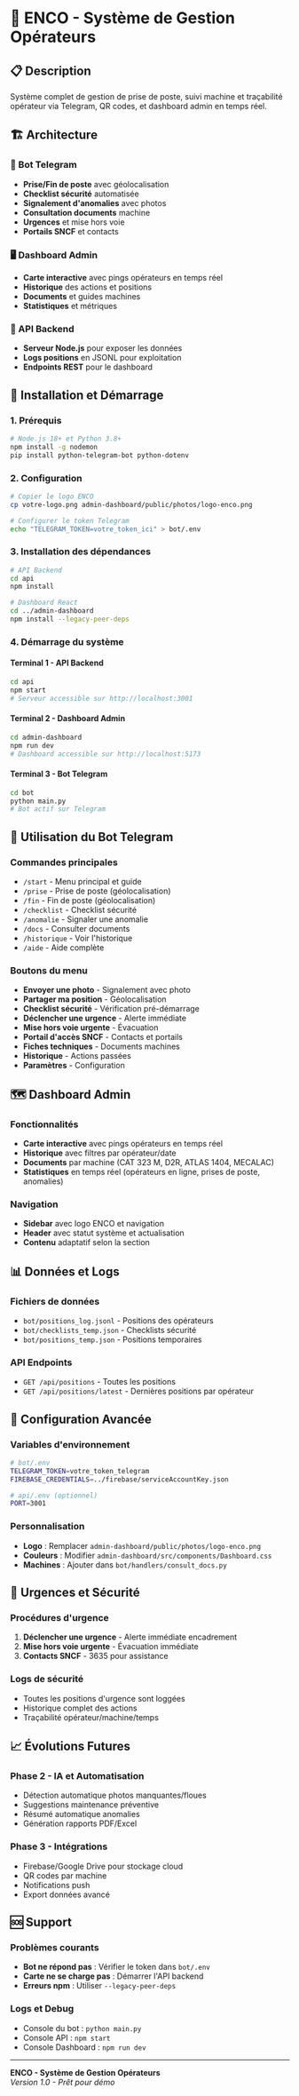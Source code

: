 # 🚀 ENCO - Système de Gestion Opérateurs

## 📋 Description
Système complet de gestion de prise de poste, suivi machine et traçabilité opérateur via Telegram, QR codes, et dashboard admin en temps réel.

## 🏗️ Architecture

### 📱 Bot Telegram
- **Prise/Fin de poste** avec géolocalisation
- **Checklist sécurité** automatisée
- **Signalement d'anomalies** avec photos
- **Consultation documents** machine
- **Urgences** et mise hors voie
- **Portails SNCF** et contacts

### 🖥️ Dashboard Admin
- **Carte interactive** avec pings opérateurs en temps réel
- **Historique** des actions et positions
- **Documents** et guides machines
- **Statistiques** et métriques

### 🔧 API Backend
- **Serveur Node.js** pour exposer les données
- **Logs positions** en JSONL pour exploitation
- **Endpoints REST** pour le dashboard

## 🚀 Installation et Démarrage

### 1. **Prérequis**
```bash
# Node.js 18+ et Python 3.8+
npm install -g nodemon
pip install python-telegram-bot python-dotenv
```

### 2. **Configuration**
```bash
# Copier le logo ENCO
cp votre-logo.png admin-dashboard/public/photos/logo-enco.png

# Configurer le token Telegram
echo "TELEGRAM_TOKEN=votre_token_ici" > bot/.env
```

### 3. **Installation des dépendances**
```bash
# API Backend
cd api
npm install

# Dashboard React
cd ../admin-dashboard
npm install --legacy-peer-deps
```

### 4. **Démarrage du système**

#### Terminal 1 - API Backend
```bash
cd api
npm start
# Serveur accessible sur http://localhost:3001
```

#### Terminal 2 - Dashboard Admin
```bash
cd admin-dashboard
npm run dev
# Dashboard accessible sur http://localhost:5173
```

#### Terminal 3 - Bot Telegram
```bash
cd bot
python main.py
# Bot actif sur Telegram
```

## 📱 Utilisation du Bot Telegram

### Commandes principales
- `/start` - Menu principal et guide
- `/prise` - Prise de poste (géolocalisation)
- `/fin` - Fin de poste (géolocalisation)
- `/checklist` - Checklist sécurité
- `/anomalie` - Signaler une anomalie
- `/docs` - Consulter documents
- `/historique` - Voir l'historique
- `/aide` - Aide complète

### Boutons du menu
- **Envoyer une photo** - Signalement avec photo
- **Partager ma position** - Géolocalisation
- **Checklist sécurité** - Vérification pré-démarrage
- **Déclencher une urgence** - Alerte immédiate
- **Mise hors voie urgente** - Évacuation
- **Portail d'accès SNCF** - Contacts et portails
- **Fiches techniques** - Documents machines
- **Historique** - Actions passées
- **Paramètres** - Configuration

## 🗺️ Dashboard Admin

### Fonctionnalités
- **Carte interactive** avec pings opérateurs en temps réel
- **Historique** avec filtres par opérateur/date
- **Documents** par machine (CAT 323 M, D2R, ATLAS 1404, MECALAC)
- **Statistiques** en temps réel (opérateurs en ligne, prises de poste, anomalies)

### Navigation
- **Sidebar** avec logo ENCO et navigation
- **Header** avec statut système et actualisation
- **Contenu** adaptatif selon la section

## 📊 Données et Logs

### Fichiers de données
- `bot/positions_log.jsonl` - Positions des opérateurs
- `bot/checklists_temp.json` - Checklists sécurité
- `bot/positions_temp.json` - Positions temporaires

### API Endpoints
- `GET /api/positions` - Toutes les positions
- `GET /api/positions/latest` - Dernières positions par opérateur

## 🔧 Configuration Avancée

### Variables d'environnement
```bash
# bot/.env
TELEGRAM_TOKEN=votre_token_telegram
FIREBASE_CREDENTIALS=../firebase/serviceAccountKey.json

# api/.env (optionnel)
PORT=3001
```

### Personnalisation
- **Logo** : Remplacer `admin-dashboard/public/photos/logo-enco.png`
- **Couleurs** : Modifier `admin-dashboard/src/components/Dashboard.css`
- **Machines** : Ajouter dans `bot/handlers/consult_docs.py`

## 🚨 Urgences et Sécurité

### Procédures d'urgence
1. **Déclencher une urgence** - Alerte immédiate encadrement
2. **Mise hors voie urgente** - Évacuation immédiate
3. **Contacts SNCF** - 3635 pour assistance

### Logs de sécurité
- Toutes les positions d'urgence sont loggées
- Historique complet des actions
- Traçabilité opérateur/machine/temps

## 📈 Évolutions Futures

### Phase 2 - IA et Automatisation
- Détection automatique photos manquantes/floues
- Suggestions maintenance préventive
- Résumé automatique anomalies
- Génération rapports PDF/Excel

### Phase 3 - Intégrations
- Firebase/Google Drive pour stockage cloud
- QR codes par machine
- Notifications push
- Export données avancé

## 🆘 Support

### Problèmes courants
- **Bot ne répond pas** : Vérifier le token dans `bot/.env`
- **Carte ne se charge pas** : Démarrer l'API backend
- **Erreurs npm** : Utiliser `--legacy-peer-deps`

### Logs et Debug
- Console du bot : `python main.py`
- Console API : `npm start`
- Console Dashboard : `npm run dev`

---

**ENCO - Système de Gestion Opérateurs**  
*Version 1.0 - Prêt pour démo*
